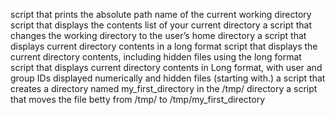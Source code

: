 script that prints the absolute path name of the current working directory
script that displays the contents list of your current directory
a script that changes the working directory to the user’s home directory
a script that displays current directory contents in a long format
script that displays the current directory contents, including hidden files using the long format
script that displays current directory contents in Long format, with user and group IDs displayed numerically and hidden files (starting with.)
a script that creates a directory named my_first_directory in the /tmp/ directory
a script that moves the file betty from /tmp/ to /tmp/my_first_directory
